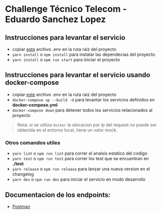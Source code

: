 # Challenge Técnico Telecom - Eduardo Sanchez Lopez

## Instrucciones para levantar el servicio
 - copiar [este](https://drive.google.com/file/d/1PqRGceIOO4Akg3erhKH0RcyAvgHIsQci/view?usp=sharing) archivo .env en la ruta raiz del proyecto
 - ```yarn install``` o ```npm install``` para instalar las dependecias del proyecto
 - ```yarn install``` o ```npm run start``` para iniciar el proyecto

## Instrucciones para levantar el servicio usando docker-compose
- copiar [este](https://drive.google.com/file/d/1PqRGceIOO4Akg3erhKH0RcyAvgHIsQci/view?usp=sharing) archivo .env en la ruta raiz del proyecto
 - ```docker-compose up --build -d``` para levantar los servicios definidos en **docker-compose.yml**
 - ```docker-compose down``` para detener todos los servicios relacionados al proyecto
> Nota: si se utiliza `docker` la ubicacion por ip del request no puede ser obtenida en el entorno local, tiene un valor mock.

### Otros comandos utiles
- ```yarn lint``` o ```npm run lint``` para correr el analsis estatico del codigo
- ```yarn test``` o ```npm run test``` para correr los test que se encuentran en **./test**
- ```yarn release``` o ```npm run release``` para lanzar una nueva version en el changelog
- ```yarn dev``` o ```npm run dev``` para iniciar el servicio en modo desarrollo

## Documentacion de los endpoints:
 - [Postman](https://documenter.getpostman.com/view/17908890/2s83f8isGn)
